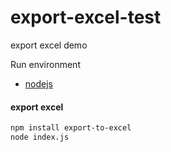 # export-excel-test
export excel demo

Run environment
- [nodejs](http://nodejs.org/)

#### export excel
```bash
npm install export-to-excel
node index.js
```
